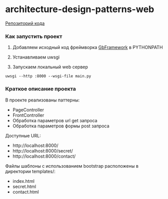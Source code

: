 # architecture-design-patterns-web
[Репозиторий кода](https://clck.ru/TFwwr)

### Как запустить проект

1. Добавляем исходный код фреймворка [GbFramework](https://clck.ru/TFwup) в PYTHONPATH
   

2. Устанавливаем uwsgi

3. Запускаем локальный web сервер
```
uwsgi --http :8000 --wsgi-file main.py
```
### Краткое описание проекта

В проекте реализованы паттерны:
- PageController
- FrontController
- Обработка параметров url get запроса
- Обработка параметров формы post запроса

Доступные URL:
- http://localhost:8000/
- http://localhost:8000/secret/
- http://localhost:8000/contact/

Файлы шаблоны с использованием bootstrap расположены в директории templates/:
- index.html
- secret.html
- contact.html